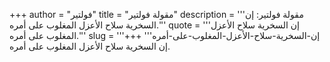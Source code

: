 +++
author = "فولتير"
title = "مقولة فولتير"
description = '''مقولة فولتير: إن السخرية سلاح الأعزل المغلوب على أمره.'''
quote = '''إن السخرية سلاح الأعزل المغلوب على أمره.'''
slug = '''إن-السخرية-سلاح-الأعزل-المغلوب-على-أمره'''
+++
إن السخرية سلاح الأعزل المغلوب على أمره.
